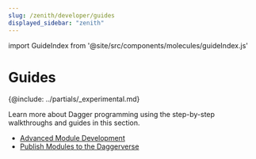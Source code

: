 ```yaml
---
slug: /zenith/developer/guides
displayed_sidebar: "zenith"
---
```


import GuideIndex from '@site/src/components/molecules/guideIndex.js'

# Guides

{@include: ../partials/_experimental.md}

Learn more about Dagger programming using the step-by-step walkthroughs and guides in this section.

- [Advanced Module Development](./guides/191108-advanced-module-development.md)
- [Publish Modules to the Daggerverse](./guides/821742-publish-modules.md)

<div>&nbsp;</div>
<GuideIndex type="zenith" />
